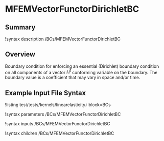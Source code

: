 # MFEMVectorFunctorDirichletBC

## Summary

!syntax description /BCs/MFEMVectorFunctorDirichletBC

## Overview

Boundary condition for enforcing an essential (Dirichlet) boundary condition on all components of a
vector $H^1$ conforming variable on the boundary. The boundary value
is a coefficient that may vary in space and/or time.

## Example Input File Syntax

!listing test/tests/kernels/linearelasticity.i block=BCs

!syntax parameters /BCs/MFEMVectorFunctorDirichletBC

!syntax inputs /BCs/MFEMVectorFunctorDirichletBC

!syntax children /BCs/MFEMVectorFunctorDirichletBC
